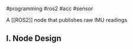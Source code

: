 #programming #ros2 #acc #sensor 

A [[ROS2]] node that publishes raw IMU readings

## I. Node Design


